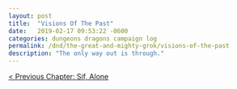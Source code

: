 ```yaml
---
layout: post
title:  "Visions Of The Past"
date:   2019-02-17 09:53:22 -0600
categories: dungeons dragons campaign log
permalink: /dnd/the-great-and-mighty-grok/visions-of-the-past
description: "The only way out is through."
---
```


[&lt; Previous Chapter: Sif, Alone](/dnd/the-great-and-mighty-grok/sif-alone)
